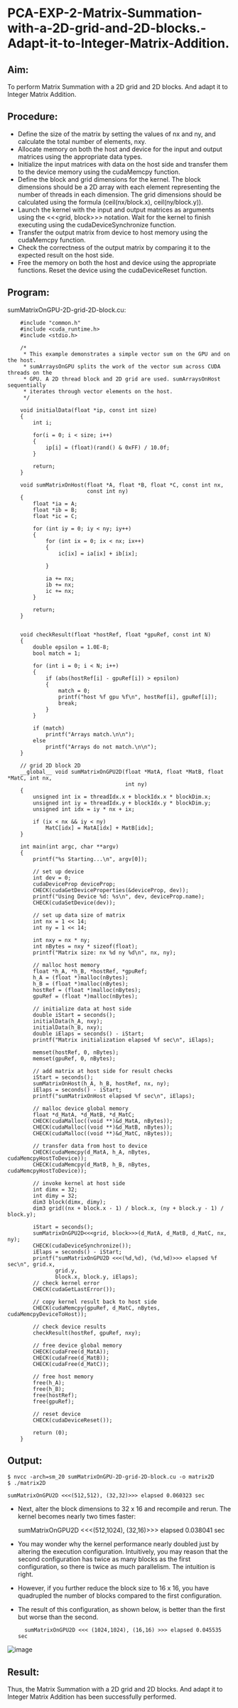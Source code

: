 # PCA-EXP-2-Matrix-Summation-with-a-2D-grid-and-2D-blocks.-Adapt-it-to-Integer-Matrix-Addition.
## Aim:
To perform Matrix Summation with a 2D grid and 2D blocks. And adapt it to Integer Matrix Addition.
## Procedure:
* Define the size of the matrix by setting the values of nx and ny, and calculate the total number of elements, nxy.
* Allocate memory on both the host and device for the input and output matrices using the appropriate data types.
* Initialize the input matrices with data on the host side and transfer them to the device memory using the cudaMemcpy function.
* Define the block and grid dimensions for the kernel. The block dimensions should be a 2D array with each element representing the number of threads in each dimension. The grid dimensions should be calculated using the formula (ceil(nx/block.x), ceil(ny/block.y)).
* Launch the kernel with the input and output matrices as arguments using the <<<grid, block>>> notation. Wait for the kernel to finish executing using the cudaDeviceSynchronize function.
* Transfer the output matrix from device to host memory using the cudaMemcpy function.
* Check the correctness of the output matrix by comparing it to the expected result on the host side.
* Free the memory on both the host and device using the appropriate functions. Reset the device using the cudaDeviceReset function.
## Program:
sumMatrixOnGPU-2D-grid-2D-block.cu:

        #include "common.h"
        #include <cuda_runtime.h>
        #include <stdio.h>

        /*
         * This example demonstrates a simple vector sum on the GPU and on the host.
         * sumArraysOnGPU splits the work of the vector sum across CUDA threads on the
         * GPU. A 2D thread block and 2D grid are used. sumArraysOnHost sequentially
         * iterates through vector elements on the host.
         */

        void initialData(float *ip, const int size)
        {
            int i;

            for(i = 0; i < size; i++)
            {
                ip[i] = (float)(rand() & 0xFF) / 10.0f;
            }

            return;
        }

        void sumMatrixOnHost(float *A, float *B, float *C, const int nx,
                             const int ny)
        {
            float *ia = A;
            float *ib = B;
            float *ic = C;

            for (int iy = 0; iy < ny; iy++)
            {
                for (int ix = 0; ix < nx; ix++)
                {
                    ic[ix] = ia[ix] + ib[ix];

                }

                ia += nx;
                ib += nx;
                ic += nx;
            }

            return;
        }


        void checkResult(float *hostRef, float *gpuRef, const int N)
        {
            double epsilon = 1.0E-8;
            bool match = 1;

            for (int i = 0; i < N; i++)
            {
                if (abs(hostRef[i] - gpuRef[i]) > epsilon)
                {
                    match = 0;
                    printf("host %f gpu %f\n", hostRef[i], gpuRef[i]);
                    break;
                }
            }

            if (match)
                printf("Arrays match.\n\n");
            else
                printf("Arrays do not match.\n\n");
        }

        // grid 2D block 2D
        __global__ void sumMatrixOnGPU2D(float *MatA, float *MatB, float *MatC, int nx,
                                         int ny)
        {
            unsigned int ix = threadIdx.x + blockIdx.x * blockDim.x;
            unsigned int iy = threadIdx.y + blockIdx.y * blockDim.y;
            unsigned int idx = iy * nx + ix;

            if (ix < nx && iy < ny)
                MatC[idx] = MatA[idx] + MatB[idx];
        }

        int main(int argc, char **argv)
        {
            printf("%s Starting...\n", argv[0]);

            // set up device
            int dev = 0;
            cudaDeviceProp deviceProp;
            CHECK(cudaGetDeviceProperties(&deviceProp, dev));
            printf("Using Device %d: %s\n", dev, deviceProp.name);
            CHECK(cudaSetDevice(dev));

            // set up data size of matrix
            int nx = 1 << 14;
            int ny = 1 << 14;

            int nxy = nx * ny;
            int nBytes = nxy * sizeof(float);
            printf("Matrix size: nx %d ny %d\n", nx, ny);

            // malloc host memory
            float *h_A, *h_B, *hostRef, *gpuRef;
            h_A = (float *)malloc(nBytes);
            h_B = (float *)malloc(nBytes);
            hostRef = (float *)malloc(nBytes);
            gpuRef = (float *)malloc(nBytes);

            // initialize data at host side
            double iStart = seconds();
            initialData(h_A, nxy);
            initialData(h_B, nxy);
            double iElaps = seconds() - iStart;
            printf("Matrix initialization elapsed %f sec\n", iElaps);

            memset(hostRef, 0, nBytes);
            memset(gpuRef, 0, nBytes);

            // add matrix at host side for result checks
            iStart = seconds();
            sumMatrixOnHost(h_A, h_B, hostRef, nx, ny);
            iElaps = seconds() - iStart;
            printf("sumMatrixOnHost elapsed %f sec\n", iElaps);

            // malloc device global memory
            float *d_MatA, *d_MatB, *d_MatC;
            CHECK(cudaMalloc((void **)&d_MatA, nBytes));
            CHECK(cudaMalloc((void **)&d_MatB, nBytes));
            CHECK(cudaMalloc((void **)&d_MatC, nBytes));

            // transfer data from host to device
            CHECK(cudaMemcpy(d_MatA, h_A, nBytes, cudaMemcpyHostToDevice));
            CHECK(cudaMemcpy(d_MatB, h_B, nBytes, cudaMemcpyHostToDevice));

            // invoke kernel at host side
            int dimx = 32;
            int dimy = 32;
            dim3 block(dimx, dimy);
            dim3 grid((nx + block.x - 1) / block.x, (ny + block.y - 1) / block.y);

            iStart = seconds();
            sumMatrixOnGPU2D<<<grid, block>>>(d_MatA, d_MatB, d_MatC, nx, ny);
            CHECK(cudaDeviceSynchronize());
            iElaps = seconds() - iStart;
            printf("sumMatrixOnGPU2D <<<(%d,%d), (%d,%d)>>> elapsed %f sec\n", grid.x,
                   grid.y,
                   block.x, block.y, iElaps);
            // check kernel error
            CHECK(cudaGetLastError());

            // copy kernel result back to host side
            CHECK(cudaMemcpy(gpuRef, d_MatC, nBytes, cudaMemcpyDeviceToHost));

            // check device results
            checkResult(hostRef, gpuRef, nxy);

            // free device global memory
            CHECK(cudaFree(d_MatA));
            CHECK(cudaFree(d_MatB));
            CHECK(cudaFree(d_MatC));

            // free host memory
            free(h_A);
            free(h_B);
            free(hostRef);
            free(gpuRef);

            // reset device
            CHECK(cudaDeviceReset());

            return (0);
        }

## Output:
    $ nvcc -arch=sm_20 sumMatrixOnGPU-2D-grid-2D-block.cu -o matrix2D
    $ ./matrix2D
    
    sumMatrixOnGPU2D <<<(512,512), (32,32)>>> elapsed 0.060323 sec

* Next, alter the block dimensions to 32 x 16 and recompile and rerun. The kernel becomes nearly two times faster:
    
    sumMatrixOnGPU2D <<<(512,1024), (32,16)>>> elapsed 0.038041 sec

* You may wonder why the kernel performance nearly doubled just by altering the execution configuration. Intuitively, you may reason that the second configuration has twice as many blocks as
    the first configuration, so there is twice as much parallelism. The intuition is right.
* However, if you further reduce the block size to 16 x 16, you have quadrupled the number of blocks compared to
    the first configuration.
* The result of this configuration, as shown below, is better than the first but worse than the second.

        sumMatrixOnGPU2D <<< (1024,1024), (16,16) >>> elapsed 0.045535 sec
 
 ![image](https://user-images.githubusercontent.com/91734840/236863397-4f3e46b2-a519-4c3e-885b-6cdff46f485f.png)

## Result:
Thus, the Matrix Summation with a 2D grid and 2D blocks. And adapt it to Integer Matrix Addition has been successfully performed.
